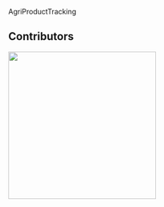 AgriProductTracking

## Contributors

<a href="https://github.com/Avdunusinghe/AgriProductTracking/graphs/contributors">
  <img src="https://contrib.rocks/image?repo=Avdunusinghe/AgriProductTracking" width="295" />
</a>

